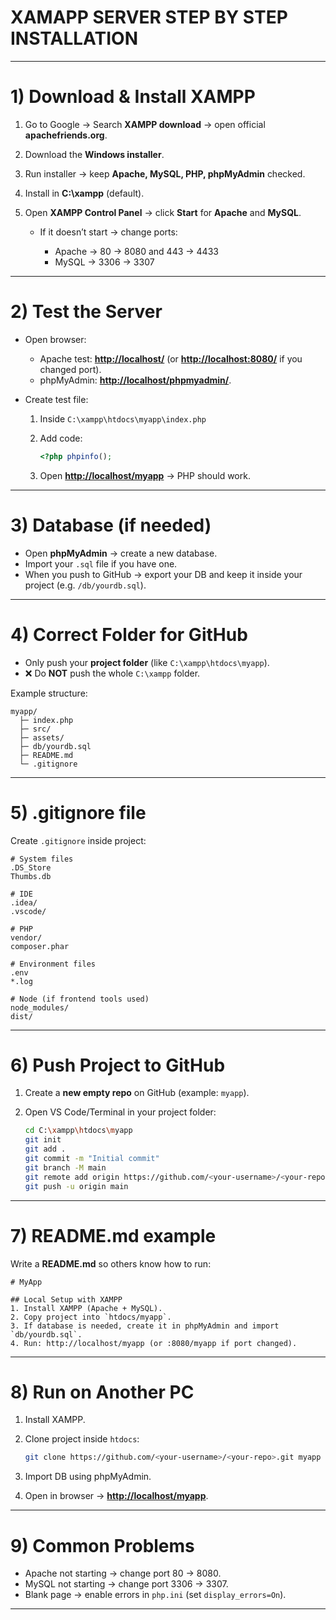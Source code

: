 
# XAMAPP SERVER STEP BY STEP INSTALLATION 

---

# 1) Download & Install XAMPP

1. Go to Google → Search **XAMPP download** → open official **apachefriends.org**.
2. Download the **Windows installer**.
3. Run installer → keep **Apache, MySQL, PHP, phpMyAdmin** checked.
4. Install in **C:\xampp** (default).
5. Open **XAMPP Control Panel** → click **Start** for **Apache** and **MySQL**.

   * If it doesn’t start → change ports:

     * Apache → 80 → 8080 and 443 → 4433
     * MySQL → 3306 → 3307


---

# 2) Test the Server

* Open browser:

  * Apache test: **[http://localhost/](http://localhost/)** (or **[http://localhost:8080/](http://localhost:8080/)** if you changed port).
  * phpMyAdmin: **[http://localhost/phpmyadmin/](http://localhost/phpmyadmin/)**.
* Create test file:

  1. Inside `C:\xampp\htdocs\myapp\index.php`
  2. Add code:

     ```php
     <?php phpinfo();
     ```
  3. Open **[http://localhost/myapp](http://localhost/myapp)** → PHP should work.

---

# 3) Database (if needed)

* Open **phpMyAdmin** → create a new database.
* Import your `.sql` file if you have one.
* When you push to GitHub → export your DB and keep it inside your project (e.g. `/db/yourdb.sql`).

---

# 4) Correct Folder for GitHub

* Only push your **project folder** (like `C:\xampp\htdocs\myapp`).
* ❌ Do **NOT** push the whole `C:\xampp` folder.

Example structure:

```
myapp/
  ├─ index.php
  ├─ src/
  ├─ assets/
  ├─ db/yourdb.sql
  ├─ README.md
  └─ .gitignore
```

---

# 5) .gitignore file

Create `.gitignore` inside project:

```
# System files
.DS_Store
Thumbs.db

# IDE
.idea/
.vscode/

# PHP
vendor/
composer.phar

# Environment files
.env
*.log

# Node (if frontend tools used)
node_modules/
dist/
```

---

# 6) Push Project to GitHub

1. Create a **new empty repo** on GitHub (example: `myapp`).
2. Open VS Code/Terminal in your project folder:

   ```bash
   cd C:\xampp\htdocs\myapp
   git init
   git add .
   git commit -m "Initial commit"
   git branch -M main
   git remote add origin https://github.com/<your-username>/<your-repo>.git
   git push -u origin main
   ```

---

# 7) README.md example

Write a **README.md** so others know how to run:

```
# MyApp

## Local Setup with XAMPP
1. Install XAMPP (Apache + MySQL).
2. Copy project into `htdocs/myapp`.
3. If database is needed, create it in phpMyAdmin and import `db/yourdb.sql`.
4. Run: http://localhost/myapp (or :8080/myapp if port changed).
```

---

# 8) Run on Another PC

1. Install XAMPP.
2. Clone project inside `htdocs`:

   ```bash
   git clone https://github.com/<your-username>/<your-repo>.git myapp
   ```
3. Import DB using phpMyAdmin.
4. Open in browser → **[http://localhost/myapp](http://localhost/myapp)**.

---

# 9) Common Problems

* Apache not starting → change port 80 → 8080.
* MySQL not starting → change port 3306 → 3307.
* Blank page → enable errors in `php.ini` (set `display_errors=On`).

---





